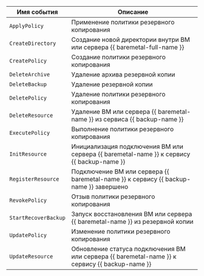 Имя события | Описание
--- | ---
`ApplyPolicy` | Применение политики резервного копирования
`CreateDirectory` | Создание новой директории внутри ВМ или сервера {{ baremetal-full-name }}
`CreatePolicy` | Создание политики резервного копирования
`DeleteArchive` | Удаление архива резервной копии
`DeleteBackup` | Удаление резервной копии
`DeletePolicy` | Удаление политики резервного копирования
`DeleteResource` | Удаление ВМ или сервера {{ baremetal-name }} из сервиса {{ backup-name }}
`ExecutePolicy` | Выполнение политики резервного копирования
`InitResource` | Инициализация подключения ВМ или сервера {{ baremetal-name }} к сервису {{ backup-name }}
`RegisterResource` | Подключение ВМ или сервера {{ baremetal-name }} к сервису {{ backup-name }} завершено
`RevokePolicy` | Отзыв политики резервного копирования
`StartRecoverBackup` | Запуск восстановления ВМ или сервера {{ baremetal-name }} из резервной копии
`UpdatePolicy` | Изменение политики резервного копирования
`UpdateResource` | Обновление статуса подключения ВМ или сервера {{ baremetal-name }} к сервису {{ backup-name }}
